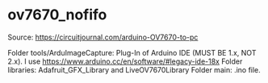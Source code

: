 # ov7670_nofifo

Source: https://circuitjournal.com/arduino-OV7670-to-pc

Folder tools/ArduImageCapture: Plug-In of Arduino IDE (MUST BE 1.x, NOT 2.x). I use https://www.arduino.cc/en/software/#legacy-ide-18x
Folder libraries: Adafruit_GFX_Library and LiveOV7670Library
Folder main: .ino file.

